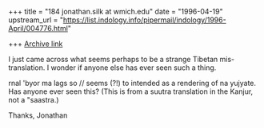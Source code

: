 +++
title = "184 jonathan.silk at wmich.edu"
date = "1996-04-19"
upstream_url = "https://list.indology.info/pipermail/indology/1996-April/004776.html"

+++
[Archive link](https://list.indology.info/pipermail/indology/1996-April/004776.html)

I just came across what seems perhaps to be a strange Tibetan
mis-translation.  I wonder if anyone else has ever seen such a thing.

rnal 'byor ma lags so //  seems (?!) to intended as a rendering of na
yujyate.  Has anyone ever seen this?  (This is from a suutra translation in
the Kanjur, not a "saastra.)

Thanks, Jonathan




